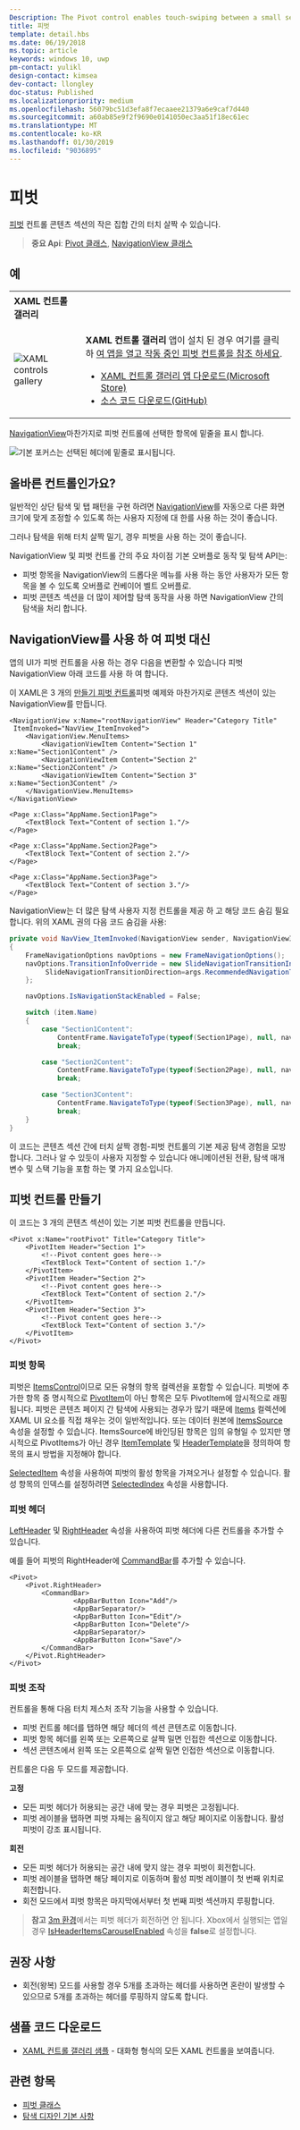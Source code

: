 ```yaml
---
Description: The Pivot control enables touch-swiping between a small set of content sections.
title: 피벗
template: detail.hbs
ms.date: 06/19/2018
ms.topic: article
keywords: windows 10, uwp
pm-contact: yulikl
design-contact: kimsea
dev-contact: llongley
doc-status: Published
ms.localizationpriority: medium
ms.openlocfilehash: 56079bc51d3efa8f7ecaaee21379a6e9caf7d440
ms.sourcegitcommit: a60ab85e9f2f9690e0141050ec3aa51f18ec61ec
ms.translationtype: MT
ms.contentlocale: ko-KR
ms.lasthandoff: 01/30/2019
ms.locfileid: "9036895"
---
```

# <a name="pivot"></a>피벗

[피벗](https://docs.microsoft.com/uwp/api/Windows.UI.Xaml.Controls.Pivot) 컨트롤 콘텐츠 섹션의 작은 집합 간의 터치 살짝 수 있습니다.

> **중요 Api**: [Pivot 클래스](https://docs.microsoft.com/uwp/api/Windows.UI.Xaml.Controls.Pivot), [NavigationView 클래스](https://docs.microsoft.com/uwp/api/Windows.UI.Xaml.Controls.NavigationView)

## <a name="examples"></a>예

<table>
<th align="left">XAML 컨트롤 갤러리<th>
<tr>
<td><img src="images/xaml-controls-gallery-sm.png" alt="XAML controls gallery"></img></td>
<td>
    <p><strong style="font-weight: semi-bold">XAML 컨트롤 갤러리</strong> 앱이 설치 된 경우 여기를 클릭 하 <a href="xamlcontrolsgallery:/item/Pivot">여 앱을 열고 작동 중인 피벗 컨트롤을 참조 하세요</a>.</p>
    <ul>
    <li><a href="https://www.microsoft.com/store/productId/9MSVH128X2ZT">XAML 컨트롤 갤러리 앱 다운로드(Microsoft Store)</a></li>
    <li><a href="https://github.com/Microsoft/Xaml-Controls-Gallery">소스 코드 다운로드(GitHub)</a></li>
    </ul>
</td>
</tr>
</table>

[NavigationView](navigationview.md)마찬가지로 피벗 컨트롤에 선택한 항목에 밑줄을 표시 합니다.

![기본 포커스는 선택된 헤더에 밑줄로 표시됩니다.](images/pivot_focus_selectedHeader.png)

## <a name="is-this-the-right-control"></a>올바른 컨트롤인가요?

일반적인 상단 탐색 및 탭 패턴을 구현 하려면 [NavigationView](navigationview.md)를 자동으로 다른 화면 크기에 맞게 조정할 수 있도록 하는 사용자 지정에 대 한를 사용 하는 것이 좋습니다.

그러나 탐색을 위해 터치 살짝 밀기, 경우 피벗을 사용 하는 것이 좋습니다.

NavigationView 및 피벗 컨트롤 간의 주요 차이점 기본 오버플로 동작 및 탐색 API는:

- 피벗 항목을 NavigationView의 드롭다운 메뉴를 사용 하는 동안 사용자가 모든 항목을 볼 수 있도록 오버플로 컨베이어 벨트 오버플로.
- 피벗 콘텐츠 섹션을 더 많이 제어할 탐색 동작을 사용 하면 NavigationView 간의 탐색을 처리 합니다.

## <a name="use-navigationview-instead-of-pivot"></a>NavigationView를 사용 하 여 피벗 대신

앱의 UI가 피벗 컨트롤을 사용 하는 경우 다음을 변환할 수 있습니다 피벗 NavigationView 아래 코드를 사용 하 여 합니다.

이 XAML은 3 개의 [만들기 피벗 컨트롤](#create-a-pivot-control)피벗 예제와 마찬가지로 콘텐츠 섹션이 있는 NavigationView를 만듭니다.

```xaml
<NavigationView x:Name="rootNavigationView" Header="Category Title"
 ItemInvoked="NavView_ItemInvoked">
    <NavigationView.MenuItems>
        <NavigationViewItem Content="Section 1" x:Name="Section1Content" />
        <NavigationViewItem Content="Section 2" x:Name="Section2Content" />
        <NavigationViewItem Content="Section 3" x:Name="Section3Content" />
    </NavigationView.MenuItems>
</NavigationView>

<Page x:Class="AppName.Section1Page">
    <TextBlock Text="Content of section 1."/>
</Page>

<Page x:Class="AppName.Section2Page">
    <TextBlock Text="Content of section 2."/>
</Page>

<Page x:Class="AppName.Section3Page">
    <TextBlock Text="Content of section 3."/>
</Page>
```

NavigationView는 더 많은 탐색 사용자 지정 컨트롤을 제공 하 고 해당 코드 숨김 필요 합니다. 위의 XAML 권의 다음 코드 숨김을 사용:

```csharp
private void NavView_ItemInvoked(NavigationView sender, NavigationViewItemInvokedEventArgs args)
{
    FrameNavigationOptions navOptions = new FrameNavigationOptions();
    navOptions.TransitionInfoOverride = new SlideNavigationTransitionInfo() {
         SlideNavigationTransitionDirection=args.RecommendedNavigationTransitionInfo
    };

    navOptions.IsNavigationStackEnabled = False;

    switch (item.Name)
    {
        case "Section1Content":
            ContentFrame.NavigateToType(typeof(Section1Page), null, navOptions);
            break;

        case "Section2Content":
            ContentFrame.NavigateToType(typeof(Section2Page), null, navOptions);
            break;

        case "Section3Content":
            ContentFrame.NavigateToType(typeof(Section3Page), null, navOptions);
            break;
    }  
}
```

이 코드는 콘텐츠 섹션 간에 터치 살짝 경험-피벗 컨트롤의 기본 제공 탐색 경험을 모방합니다. 그러나 알 수 있듯이 사용자 지정할 수 있습니다 애니메이션된 전환, 탐색 매개 변수 및 스택 기능을 포함 하는 몇 가지 요소입니다.

## <a name="create-a-pivot-control"></a>피벗 컨트롤 만들기

이 코드는 3 개의 콘텐츠 섹션이 있는 기본 피벗 컨트롤을 만듭니다.

```xaml
<Pivot x:Name="rootPivot" Title="Category Title">
    <PivotItem Header="Section 1">
        <!--Pivot content goes here-->
        <TextBlock Text="Content of section 1."/>
    </PivotItem>
    <PivotItem Header="Section 2">
        <!--Pivot content goes here-->
        <TextBlock Text="Content of section 2."/>
    </PivotItem>
    <PivotItem Header="Section 3">
        <!--Pivot content goes here-->
        <TextBlock Text="Content of section 3."/>
    </PivotItem>
</Pivot>
```

### <a name="pivot-items"></a>피벗 항목

피벗은 [ItemsControl](https://msdn.microsoft.com/library/windows/apps/xaml/windows.ui.xaml.controls.itemscontrol.aspx)이므로 모든 유형의 항목 컬렉션을 포함할 수 있습니다. 피벗에 추가한 항목 중 명시적으로 [PivotItem](https://msdn.microsoft.com/library/windows/apps/xaml/windows.ui.xaml.controls.pivotitem.aspx)이 아닌 항목은 모두 PivotItem에 암시적으로 래핑됩니다. 피벗은 콘텐츠 페이지 간 탐색에 사용되는 경우가 많기 때문에 [Items](https://msdn.microsoft.com/library/windows/apps/xaml/windows.ui.xaml.controls.itemscontrol.items.aspx) 컬렉션에 XAML UI 요소를 직접 채우는 것이 일반적입니다. 또는 데이터 원본에 [ItemsSource](https://msdn.microsoft.com/library/windows/apps/xaml/windows.ui.xaml.controls.itemscontrol.itemssource.aspx) 속성을 설정할 수 있습니다. ItemsSource에 바인딩된 항목은 임의 유형일 수 있지만 명시적으로 PivotItems가 아닌 경우 [ItemTemplate](https://msdn.microsoft.com/library/windows/apps/xaml/windows.ui.xaml.controls.itemscontrol.itemtemplate.aspx) 및 [HeaderTemplate](https://msdn.microsoft.com/library/windows/apps/xaml/windows.ui.xaml.controls.pivot.headertemplate.aspx)을 정의하여 항목의 표시 방법을 지정해야 합니다.

[SelectedItem](https://msdn.microsoft.com/library/windows/apps/xaml/windows.ui.xaml.controls.pivot.selecteditem.aspx) 속성을 사용하여 피벗의 활성 항목을 가져오거나 설정할 수 있습니다. 활성 항목의 인덱스를 설정하려면 [SelectedIndex](https://msdn.microsoft.com/library/windows/apps/xaml/windows.ui.xaml.controls.pivot.selectedindex.aspx) 속성을 사용합니다.

### <a name="pivot-headers"></a>피벗 헤더

[LeftHeader](https://msdn.microsoft.com/library/windows/apps/xaml/windows.ui.xaml.controls.pivot.leftheader.aspx) 및 [RightHeader](https://msdn.microsoft.com/library/windows/apps/xaml/windows.ui.xaml.controls.pivot.rightheader.aspx) 속성을 사용하여 피벗 헤더에 다른 컨트롤을 추가할 수 있습니다.

예를 들어 피벗의 RightHeader에 [CommandBar](https://docs.microsoft.com/en-us/windows/uwp/controls-and-patterns/app-bars)를 추가할 수 있습니다.

```xaml
<Pivot>
    <Pivot.RightHeader>
        <CommandBar>
                <AppBarButton Icon="Add"/>
                <AppBarSeparator/>
                <AppBarButton Icon="Edit"/>
                <AppBarButton Icon="Delete"/>
                <AppBarSeparator/>
                <AppBarButton Icon="Save"/>
        </CommandBar>
    </Pivot.RightHeader>
</Pivot>
```

### <a name="pivot-interaction"></a>피벗 조작

컨트롤을 통해 다음 터치 제스처 조작 기능을 사용할 수 있습니다.

- 피벗 컨트롤 헤더를 탭하면 해당 헤더의 섹션 콘텐츠로 이동합니다.
- 피벗 항목 헤더를 왼쪽 또는 오른쪽으로 살짝 밀면 인접한 섹션으로 이동합니다.
- 섹션 콘텐츠에서 왼쪽 또는 오른쪽으로 살짝 밀면 인접한 섹션으로 이동합니다.

컨트롤은 다음 두 모드를 제공합니다.

**고정**

- 모든 피벗 헤더가 허용되는 공간 내에 맞는 경우 피벗은 고정됩니다.
- 피벗 레이블을 탭하면 피벗 자체는 움직이지 않고 해당 페이지로 이동합니다. 활성 피벗이 강조 표시됩니다.

**회전**

- 모든 피벗 헤더가 허용되는 공간 내에 맞지 않는 경우 피벗이 회전합니다.
- 피벗 레이블을 탭하면 해당 페이지로 이동하며 활성 피벗 레이블이 첫 번째 위치로 회전합니다.
- 회전 모드에서 피벗 항목은 마지막에서부터 첫 번째 피벗 섹션까지 루핑합니다.

> **참고** [3m 환경](../devices/designing-for-tv.md)에서는 피벗 헤더가 회전하면 안 됩니다. Xbox에서 실행되는 앱일 경우 [IsHeaderItemsCarouselEnabled](https://docs.microsoft.com/uwp/api/Windows.UI.Xaml.Controls.Pivot.IsHeaderItemsCarouselEnabled) 속성을 **false**로 설정합니다.

## <a name="recommendations"></a>권장 사항

- 회전(왕복) 모드를 사용할 경우 5개를 초과하는 헤더를 사용하면 혼란이 발생할 수 있으므로 5개를 초과하는 헤더를 루핑하지 않도록 합니다.

## <a name="get-the-sample-code"></a>샘플 코드 다운로드

- [XAML 컨트롤 갤러리 샘플](https://github.com/Microsoft/Xaml-Controls-Gallery) - 대화형 형식의 모든 XAML 컨트롤을 보여줍니다.

## <a name="related-topics"></a>관련 항목

- [피벗 클래스](https://docs.microsoft.com/uwp/api/Windows.UI.Xaml.Controls.Pivot)
- [탐색 디자인 기본 사항](../basics/navigation-basics.md)